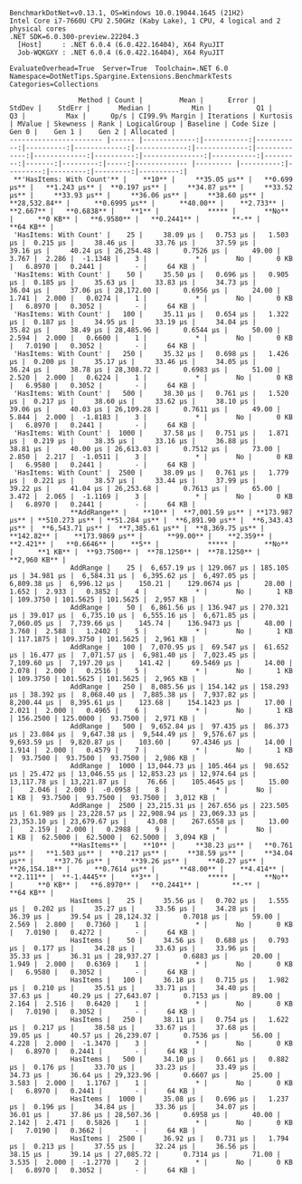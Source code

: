 
    BenchmarkDotNet=v0.13.1, OS=Windows 10.0.19044.1645 (21H2)
    Intel Core i7-7660U CPU 2.50GHz (Kaby Lake), 1 CPU, 4 logical and 2 physical cores
    .NET SDK=6.0.300-preview.22204.3
      [Host]     : .NET 6.0.4 (6.0.422.16404), X64 RyuJIT
      Job-WQKGXY : .NET 6.0.4 (6.0.422.16404), X64 RyuJIT

    EvaluateOverhead=True  Server=True  Toolchain=.NET 6.0  
    Namespace=DotNetTips.Spargine.Extensions.BenchmarkTests  Categories=Collections  

                     Method | Count |         Mean |      Error |     StdDev |    StdErr |       Median |          Min |           Q1 |           Q3 |          Max |      Op/s | CI99.9% Margin | Iterations | Kurtosis | MValue | Skewness | Rank | LogicalGroup | Baseline | Code Size |    Gen 0 |    Gen 1 |    Gen 2 | Allocated |
    ----------------------- |------ |-------------:|-----------:|-----------:|----------:|-------------:|-------------:|-------------:|-------------:|-------------:|----------:|---------------:|-----------:|---------:|-------:|---------:|-----:|------------- |--------- |----------:|---------:|---------:|---------:|----------:|
     **'HasItems: With Count'** |    **10** |     **35.05 μs** |   **0.699 μs** |   **1.243 μs** |  **0.197 μs** |     **34.87 μs** |     **33.52 μs** |     **33.93 μs** |     **36.06 μs** |     **38.60 μs** | **28,532.84** |      **0.6995 μs** |      **40.00** |    **2.733** |  **2.667** |   **0.6838** |    **1** |            ***** |       **No** |      **0 KB** |   **6.9580** |   **0.2441** |        **-** |     **64 KB** |
     'HasItems: With Count' |    25 |     38.09 μs |   0.753 μs |   1.503 μs |  0.215 μs |     38.46 μs |     33.76 μs |     37.59 μs |     39.16 μs |     40.24 μs | 26,254.48 |      0.7526 μs |      49.00 |    3.767 |  2.286 |  -1.1348 |    3 |            * |       No |      0 KB |   6.8970 |   0.2441 |        - |     64 KB |
     'HasItems: With Count' |    50 |     35.50 μs |   0.696 μs |   0.905 μs |  0.185 μs |     35.63 μs |     33.83 μs |     34.73 μs |     36.04 μs |     37.06 μs | 28,172.00 |      0.6956 μs |      24.00 |    1.741 |  2.000 |   0.0274 |    1 |            * |       No |      0 KB |   6.8970 |   0.3052 |        - |     64 KB |
     'HasItems: With Count' |   100 |     35.11 μs |   0.654 μs |   1.322 μs |  0.187 μs |     34.95 μs |     33.19 μs |     34.04 μs |     35.82 μs |     38.49 μs | 28,485.96 |      0.6544 μs |      50.00 |    2.594 |  2.000 |   0.6600 |    1 |            * |       No |      0 KB |   7.0190 |   0.3052 |        - |     64 KB |
     'HasItems: With Count' |   250 |     35.32 μs |   0.698 μs |   1.426 μs |  0.200 μs |     35.17 μs |     33.46 μs |     34.05 μs |     36.24 μs |     38.78 μs | 28,308.72 |      0.6983 μs |      51.00 |    2.520 |  2.000 |   0.6224 |    1 |            * |       No |      0 KB |   6.9580 |   0.3052 |        - |     64 KB |
     'HasItems: With Count' |   500 |     38.30 μs |   0.761 μs |   1.520 μs |  0.217 μs |     38.60 μs |     33.62 μs |     38.10 μs |     39.06 μs |     40.03 μs | 26,109.28 |      0.7611 μs |      49.00 |    5.844 |  2.000 |  -1.8183 |    3 |            * |       No |      0 KB |   6.8970 |   0.2441 |        - |     64 KB |
     'HasItems: With Count' |  1000 |     37.58 μs |   0.751 μs |   1.871 μs |  0.219 μs |     38.35 μs |     33.16 μs |     36.88 μs |     38.81 μs |     40.00 μs | 26,613.03 |      0.7512 μs |      73.00 |    2.850 |  2.217 |  -1.0511 |    3 |            * |       No |      0 KB |   6.9580 |   0.2441 |        - |     64 KB |
     'HasItems: With Count' |  2500 |     38.09 μs |   0.761 μs |   1.779 μs |  0.221 μs |     38.57 μs |     33.44 μs |     37.99 μs |     39.22 μs |     41.04 μs | 26,253.68 |      0.7613 μs |      65.00 |    3.472 |  2.065 |  -1.1169 |    3 |            * |       No |      0 KB |   6.8970 |   0.2441 |        - |     64 KB |
                   **AddRange** |    **10** |  **7,001.59 μs** | **173.987 μs** | **510.273 μs** | **51.284 μs** |  **6,891.90 μs** |  **6,343.43 μs** |  **6,543.71 μs** |  **7,385.61 μs** |  **8,369.75 μs** |    **142.82** |    **173.9869 μs** |      **99.00** |    **2.359** |  **2.421** |   **0.6646** |    **5** |            ***** |       **No** |      **1 KB** |  **93.7500** |  **78.1250** |  **78.1250** |  **2,960 KB** |
                   AddRange |    25 |  6,657.19 μs | 129.067 μs | 185.105 μs | 34.981 μs |  6,584.31 μs |  6,395.62 μs |  6,497.05 μs |  6,809.38 μs |  6,996.12 μs |    150.21 |    129.0674 μs |      28.00 |    1.652 |  2.933 |   0.3852 |    4 |            * |       No |      1 KB | 109.3750 | 101.5625 | 101.5625 |  2,957 KB |
                   AddRange |    50 |  6,861.56 μs | 136.947 μs | 270.321 μs | 39.017 μs |  6,735.10 μs |  6,555.16 μs |  6,671.85 μs |  7,060.05 μs |  7,739.66 μs |    145.74 |    136.9473 μs |      48.00 |    3.760 |  2.588 |   1.2402 |    5 |            * |       No |      1 KB | 117.1875 | 109.3750 | 101.5625 |  2,961 KB |
                   AddRange |   100 |  7,070.95 μs |  69.547 μs |  61.652 μs | 16.477 μs |  7,071.57 μs |  6,981.40 μs |  7,023.45 μs |  7,109.60 μs |  7,197.20 μs |    141.42 |     69.5469 μs |      14.00 |    2.078 |  2.000 |   0.2516 |    5 |            * |       No |      1 KB | 109.3750 | 101.5625 | 101.5625 |  2,965 KB |
                   AddRange |   250 |  8,085.56 μs | 154.142 μs | 158.293 μs | 38.392 μs |  8,068.40 μs |  7,885.38 μs |  7,937.82 μs |  8,200.44 μs |  8,395.61 μs |    123.68 |    154.1423 μs |      17.00 |    2.021 |  2.000 |   0.4965 |    6 |            * |       No |      1 KB | 156.2500 | 125.0000 |  93.7500 |  2,971 KB |
                   AddRange |   500 |  9,652.84 μs |  97.435 μs |  86.373 μs | 23.084 μs |  9,647.38 μs |  9,544.49 μs |  9,576.67 μs |  9,693.59 μs |  9,820.87 μs |    103.60 |     97.4346 μs |      14.00 |    1.914 |  2.000 |   0.4579 |    7 |            * |       No |      1 KB |  93.7500 |  93.7500 |  93.7500 |  2,986 KB |
                   AddRange |  1000 | 13,044.73 μs | 105.464 μs |  98.652 μs | 25.472 μs | 13,046.55 μs | 12,853.23 μs | 12,974.64 μs | 13,117.78 μs | 13,221.87 μs |     76.66 |    105.4645 μs |      15.00 |    2.046 |  2.000 |  -0.0958 |    8 |            * |       No |      1 KB |  93.7500 |  93.7500 |  93.7500 |  3,012 KB |
                   AddRange |  2500 | 23,215.31 μs | 267.656 μs | 223.505 μs | 61.989 μs | 23,228.57 μs | 22,908.94 μs | 23,069.33 μs | 23,353.10 μs | 23,679.67 μs |     43.08 |    267.6558 μs |      13.00 |    2.159 |  2.000 |   0.2988 |    9 |            * |       No |      1 KB |  62.5000 |  62.5000 |  62.5000 |  3,094 KB |
                   **HasItems** |    **10** |     **38.23 μs** |   **0.761 μs** |   **1.503 μs** |  **0.217 μs** |     **38.59 μs** |     **34.04 μs** |     **37.76 μs** |     **39.26 μs** |     **40.27 μs** | **26,154.18** |      **0.7614 μs** |      **48.00** |    **4.414** |  **2.111** |  **-1.4445** |    **3** |            ***** |       **No** |      **0 KB** |   **6.8970** |   **0.2441** |        **-** |     **64 KB** |
                   HasItems |    25 |     35.56 μs |   0.702 μs |   1.555 μs |  0.202 μs |     35.27 μs |     33.56 μs |     34.28 μs |     36.39 μs |     39.54 μs | 28,124.32 |      0.7018 μs |      59.00 |    2.569 |  2.800 |   0.7360 |    1 |            * |       No |      0 KB |   7.0190 |   0.4272 |        - |     64 KB |
                   HasItems |    50 |     34.56 μs |   0.688 μs |   0.793 μs |  0.177 μs |     34.28 μs |     33.63 μs |     33.96 μs |     35.33 μs |     36.31 μs | 28,937.27 |      0.6883 μs |      20.00 |    1.949 |  2.000 |   0.6369 |    1 |            * |       No |      0 KB |   6.9580 |   0.3052 |        - |     64 KB |
                   HasItems |   100 |     36.18 μs |   0.715 μs |   1.982 μs |  0.210 μs |     35.51 μs |     33.71 μs |     34.40 μs |     37.63 μs |     40.29 μs | 27,643.07 |      0.7153 μs |      89.00 |    2.164 |  2.516 |   0.6420 |    1 |            * |       No |      0 KB |   7.0190 |   0.3052 |        - |     64 KB |
                   HasItems |   250 |     38.11 μs |   0.754 μs |   1.622 μs |  0.217 μs |     38.58 μs |     33.67 μs |     37.68 μs |     39.05 μs |     40.57 μs | 26,239.07 |      0.7536 μs |      56.00 |    4.228 |  2.000 |  -1.3470 |    3 |            * |       No |      0 KB |   6.8970 |   0.2441 |        - |     64 KB |
                   HasItems |   500 |     34.10 μs |   0.661 μs |   0.882 μs |  0.176 μs |     33.70 μs |     33.23 μs |     33.49 μs |     34.73 μs |     36.64 μs | 29,323.96 |      0.6607 μs |      25.00 |    3.583 |  2.000 |   1.1767 |    1 |            * |       No |      0 KB |   6.8970 |   0.2441 |        - |     64 KB |
                   HasItems |  1000 |     35.08 μs |   0.696 μs |   1.237 μs |  0.196 μs |     34.84 μs |     33.36 μs |     34.07 μs |     36.01 μs |     37.86 μs | 28,507.36 |      0.6958 μs |      40.00 |    2.142 |  2.471 |   0.5826 |    1 |            * |       No |      0 KB |   7.0190 |   0.3662 |        - |     64 KB |
                   HasItems |  2500 |     36.92 μs |   0.731 μs |   1.794 μs |  0.213 μs |     37.55 μs |     32.24 μs |     36.56 μs |     38.15 μs |     39.14 μs | 27,085.72 |      0.7314 μs |      71.00 |    3.535 |  2.000 |  -1.2770 |    2 |            * |       No |      0 KB |   6.8970 |   0.3052 |        - |     64 KB |
